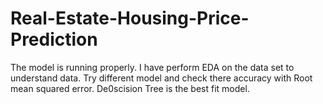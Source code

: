 # Real-Estate-Housing-Price-Prediction
The model is running properly.
I have perform EDA on the data set to understand data.
Try different model and check there accuracy with Root mean squared error.
De0scision Tree is the best fit model.
